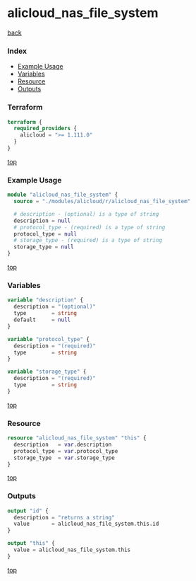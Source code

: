 # alicloud_nas_file_system

[back](../alicloud.md)

### Index

- [Example Usage](#example-usage)
- [Variables](#variables)
- [Resource](#resource)
- [Outputs](#outputs)

### Terraform

```terraform
terraform {
  required_providers {
    alicloud = ">= 1.111.0"
  }
}
```

[top](#index)

### Example Usage

```terraform
module "alicloud_nas_file_system" {
  source = "./modules/alicloud/r/alicloud_nas_file_system"

  # description - (optional) is a type of string
  description = null
  # protocol_type - (required) is a type of string
  protocol_type = null
  # storage_type - (required) is a type of string
  storage_type = null
}
```

[top](#index)

### Variables

```terraform
variable "description" {
  description = "(optional)"
  type        = string
  default     = null
}

variable "protocol_type" {
  description = "(required)"
  type        = string
}

variable "storage_type" {
  description = "(required)"
  type        = string
}
```

[top](#index)

### Resource

```terraform
resource "alicloud_nas_file_system" "this" {
  description   = var.description
  protocol_type = var.protocol_type
  storage_type  = var.storage_type
}
```

[top](#index)

### Outputs

```terraform
output "id" {
  description = "returns a string"
  value       = alicloud_nas_file_system.this.id
}

output "this" {
  value = alicloud_nas_file_system.this
}
```

[top](#index)